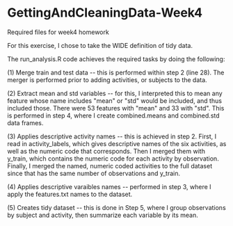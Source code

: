 # GettingAndCleaningData-Week4
Required files for week4 homework

For this exercise, I chose to take the WIDE definition of tidy data.

The run_analysis.R code achieves the required tasks by doing the following:

(1) Merge train and test data -- this is performed within step 2 (line 28). The merger is performed prior to adding activities, or subjects to the data.

(2) Extract mean and std variables -- for this, I interpreted this to mean any feature whose name includes "mean" or "std" would be included, and thus included those. There were 53 features with "mean" and 33 with "std". This is performed in step 4, where I create combined.means and combined.std data frames.

(3) Applies descriptive activity names -- this is achieved in step 2. First, I read in activity_labels, which gives descriptive names of the six activities, as well as the numeric code that corresponds. Then I merged them with y_train, which contains the numeric code for each activity by observation. Finally, I merged the named, numeric coded activities to the full dataset since that has the same number of observations and y_train.

(4) Applies descriptive varaibles names -- performed in step 3, where I apply the features.txt names to the dataset.

(5) Creates tidy dataset -- this is done in Step 5, where I group observations by subject and activity, then summarize each variable by its mean.
